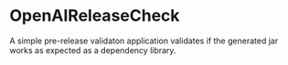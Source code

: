 # OpenAIReleaseCheck


A simple pre-release validaton application validates if the generated jar works as expected as a dependency library.
